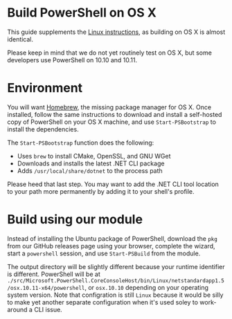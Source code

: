 Build PowerShell on OS X
========================

This guide supplements the [Linux instructions](./linux.md), as
building on OS X is almost identical.

Please keep in mind that we do not yet routinely test on OS X, but
some developers use PowerShell on 10.10 and 10.11.

Environment
===========

You will want [Homebrew](http://brew.sh/), the missing package manager
for OS X. Once installed, follow the same instructions to download and
install a self-hosted copy of PowerShell on your OS X machine, and use
`Start-PSBootstrap` to install the dependencies.

The `Start-PSBootstrap` function does the following:

- Uses `brew` to install CMake, OpenSSL, and GNU WGet
- Downloads and installs the latest .NET CLI package
- Adds `/usr/local/share/dotnet` to the process path

Please heed that last step. You may want to add the .NET CLI tool
location to your path more permanently by adding it to your shell's
profile.

Build using our module
======================

Instead of installing the Ubuntu package of PowerShell, download the
`pkg` from our GitHub releases page using your browser, complete the
wizard, start a `powershell` session, and use `Start-PSBuild` from the
module.

The output directory will be slightly different because your runtime
identifier is different. PowerShell will be at
`./src/Microsoft.PowerShell.CoreConsoleHost/bin/Linux/netstandardapp1.5/osx.10.11-x64/powershell`,
or `osx.10.10` depending on your operating system version. Note that
configration is still `Linux` because it would be silly to make yet
another separate configuration when it's used soley to work-around a
CLI issue.
